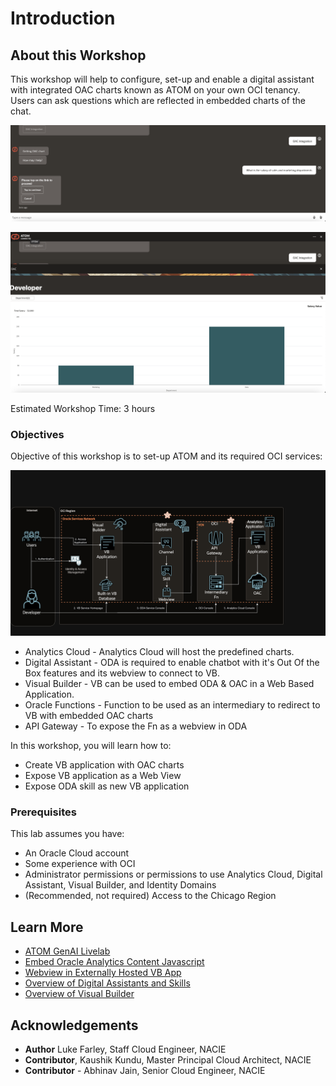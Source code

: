 # Introduction

## About this Workshop

This workshop will help to configure, set-up and enable a digital assistant with integrated OAC charts known as ATOM on your own OCI tenancy. Users can ask questions which are reflected in embedded charts of the chat. 

![User requests chart](images/oac-prompt.png)

![Chart opens in embedded container](images/charts.png)

Estimated Workshop Time: 3 hours 

### Objectives

Objective of this workshop is to set-up ATOM and its required OCI services:

![Architecture Diagram](images/atom-oac-diagram.drawio.png)

* Analytics Cloud - Analytics Cloud will host the predefined charts.
* Digital Assistant - ODA is required to enable chatbot with it's Out Of the Box features and its webview to connect to VB.
* Visual Builder - VB can be used to embed ODA & OAC in a Web Based Application.
* Oracle Functions - Function to be used as an intermediary to redirect to VB with embedded OAC charts
* API Gateway - To expose the Fn as a webview in ODA

In this workshop, you will learn how to: <!-- TODO: these should mostly match our labs and lab sections -->

* Create VB application with OAC charts
* Expose VB application as a Web View
* Expose ODA skill as new VB application

### Prerequisites

This lab assumes you have:

* An Oracle Cloud account
* Some experience with OCI
* Administrator permissions or permissions to use Analytics Cloud, Digital Assistant, Visual Builder, and Identity Domains
* (Recommended, not required) Access to the Chicago Region

## Learn More

* [ATOM GenAI Livelab](https://oracle-livelabs.github.io/analytics-ai/atom/workshops/tenancy/?nav=open&lab=introduction#AboutthisWorkshop)
* [Embed Oracle Analytics Content Javascript](https://docs.oracle.com/en/middleware/bi/analytics-server/user-oas/embed-oracle-analytics-content-javascript-embedding-framework.html#GUID-DD102F44-83A5-44FA-A365-4A9D0D73C024)
* [Webview in Externally Hosted VB App](https://blogs.oracle.com/utilities/post/oracle-digital-assistant-webview-externally-hosted-in-vbcs-app)
* [Overview of Digital Assistants and Skills](https://docs.oracle.com/en-us/iaas/digital-assistant/doc/overview-digital-assistants-and-skills.html)
* [Overview of Visual Builder](https://docs.oracle.com/en-us/iaas/visual-builder/doc/oracle-visual-builder.html)

## Acknowledgements

* **Author** Luke Farley, Staff Cloud Engineer, NACIE
* **Contributor**, Kaushik Kundu, Master Principal Cloud Architect, NACIE
* **Contributor** -  Abhinav Jain, Senior Cloud Engineer, NACIE
